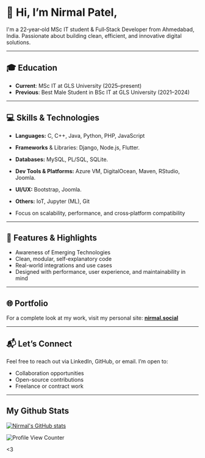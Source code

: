  # 👋 Hi, I’m Nirmal Patel, 
 I'm a 22‑year‑old MSc IT student & Full‑Stack Developer from Ahmedabad, India. Passionate about building clean, efficient, and innovative digital solutions.  

---

## 🎓 Education

- **Current**: MSc IT at GLS University (2025–present)  
- **Previous**: Best Male Student in BSc IT at GLS University (2021–2024)  

---

## 💻 Skills & Technologies

- **Languages:** C, C++, Java, Python, PHP, JavaScript 
- **Frameworks** & Libraries: Django, Node.js, Flutter. 
- **Databases:** MySQL, PL/SQL, SQLite.
- **Dev Tools & Platforms:** Azure VM, DigitalOcean, Maven, RStudio, Joomla.
- **UI/UX:** Bootstrap, Joomla.
- **Others:** IoT, Jupyter (ML), Git

- Focus on scalability, performance, and cross‑platform compatibility

---

## 📌 Features & Highlights

- Awareness of Emerging Technologies
- Clean, modular, self-explanatory code  
- Real-world integrations and use cases  
- Designed with performance, user experience, and maintainability in mind

---

## 🌐 Portfolio

For a complete look at my work, visit my personal site: **[nirmal.social](https://nirmal.social/)** 

---

## 📬 Let’s Connect

Feel free to reach out via LinkedIn, GitHub, or email. I’m open to:

- Collaboration opportunities  
- Open-source contributions  
- Freelance or contract work

---

## My Github Stats

[![Nirmal's GitHub stats](https://github-readme-stats.vercel.app/api?username=nirmal1090)](https://github.com/nirmal1090)

![Profile View Counter](https://komarev.com/ghpvc/?username=nirmal1090)


<3
